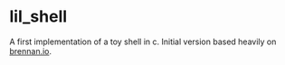 # lil_shell
A first implementation of a toy shell in c. Initial version based heavily on [brennan.io](https://brennan.io/2015/01/16/write-a-shell-in-c/).
 
